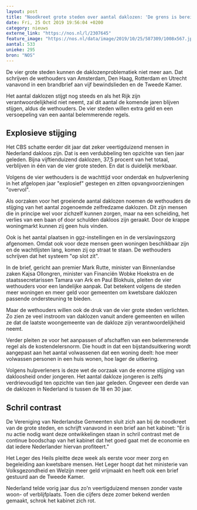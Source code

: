 ```yaml
---
layout: post
title: "Noodkreet grote steden over aantal daklozen: 'De grens is bereikt'"
date: Fri, 25 Oct 2019 19:56:04 +0200
category: nieuws
externe_link: "https://nos.nl/l/2307645"
feature_image: "https://nos.nl/data/image/2019/10/25/587309/1008x567.jpg"
aantal: 533
unieke: 295
bron: "NOS"
---
```


<p>De vier grote steden kunnen de daklozenproblematiek niet meer aan. Dat schrijven de wethouders van Amsterdam, Den Haag, Rotterdam en Utrecht vanavond in een brandbrief aan vijf bewindslieden en de Tweede Kamer.</p>
<p>Het aantal daklozen stijgt nog steeds en als het Rijk zijn verantwoordelijkheid niet neemt, zal dit aantal de komende jaren blijven stijgen, aldus de wethouders. De vier steden willen extra geld en een versoepeling van een aantal belemmerende regels.</p>
<h2>Explosieve stijging</h2>
<p>Het CBS schatte eerder dit jaar dat zeker veertigduizend mensen in Nederland dakloos zijn. Dat is een verdubbeling ten opzichte van tien jaar geleden. Bijna vijftienduizend daklozen, 37,5 procent van het totaal, verblijven in één van de vier grote steden. En dat is duidelijk merkbaar.</p>
<p>Volgens de vier wethouders is de wachttijd voor onderdak en hulpverlening in het afgelopen jaar "explosief" gestegen en zitten opvangvoorzieningen "overvol".</p>
<p>Als oorzaken voor het groeiende aantal daklozen noemen de wethouders de stijging van het aantal zogenoemde zelfredzame daklozen. Dit zijn mensen die in principe wel voor zichzelf kunnen zorgen, maar na een scheiding, het verlies van een baan of door schulden dakloos zijn geraakt. Door de krappe woningmarkt kunnen zij geen huis vinden.</p>
<p>Ook is het aantal plaatsen in ggz-instellingen en in de verslavingszorg afgenomen. Omdat ook voor deze mensen geen woningen beschikbaar zijn en de wachtlijsten lang, komen zij op straat te staan. De wethouders schrijven dat het systeem "op slot zit".</p>
<p>In de brief, gericht aan premier Mark Rutte, minister van Binnenlandse zaken Kajsa Ollongren, minister van Financiën Wobke Hoekstra en de staatssecretarissen Tamara van Ark en Paul Blokhuis, pleiten de vier wethouders voor een landelijke aanpak. Dat betekent volgens de steden meer woningen en meer geld voor gemeenten om kwetsbare daklozen passende ondersteuning te bieden.</p>
<p>Maar de wethouders willen ook de druk van de vier grote steden verlichten. Zo zien ze veel instroom van daklozen vanuit andere gemeenten en willen ze dat de laatste woongemeente van de dakloze zijn verantwoordelijkheid neemt.</p>
<p>Verder pleiten ze voor het aanpassen of afschaffen van een belemmerende regel als de kostendelersnorm. Die houdt in dat een bijstandsuitkering wordt aangepast aan het aantal volwassenen dat een woning deelt: hoe meer volwassen personen in een huis wonen, hoe lager de uitkering.</p>
<p>Volgens hulpverleners is deze wet de oorzaak van de enorme stijging van dakloosheid onder jongeren. Het aantal dakloze jongeren is zelfs verdrievoudigd ten opzichte van tien jaar geleden. Ongeveer een derde van de daklozen in Nederland is tussen de 18 en 30 jaar.</p>
<h2>Schril contrast</h2>
<p>De Vereniging van Nederlandse Gemeenten sluit zich aan bij de noodkreet van de grote steden, en schrijft vanavond in een brief aan het kabinet: "Er is nu actie nodig want deze ontwikkelingen staan in schril contrast met de continue boodschap van het kabinet dat het goed gaat met de economie en dat iedere Nederlander hiervan profiteert."</p>
<p>Het Leger des Heils pleitte deze week als eerste voor meer zorg en begeleiding aan kwetsbare mensen. Het Leger hoopt dat het ministerie van Volksgezondheid en Welzijn meer geld vrijmaakt en heeft ook een brief gestuurd aan de Tweede Kamer.</p>
<p>Nederland telde vorig jaar dus zo'n veertigduizend mensen zonder vaste woon- of verblijfplaats. Toen die cijfers deze zomer bekend werden gemaakt, schrok het kabinet zich rot.</p>
